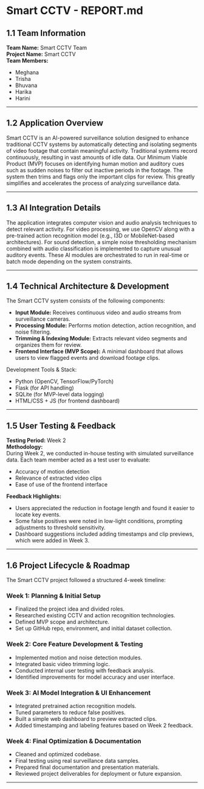 # Smart CCTV - REPORT.md

## 1.1 Team Information

**Team Name:** Smart CCTV Team  
**Project Name:** Smart CCTV  
**Team Members:**
- Meghana  
- Trisha  
- Bhuvana  
- Harika  
- Harini  

---

## 1.2 Application Overview

Smart CCTV is an AI-powered surveillance solution designed to enhance traditional CCTV systems by automatically detecting and isolating segments of video footage that contain meaningful activity. Traditional systems record continuously, resulting in vast amounts of idle data. Our Minimum Viable Product (MVP) focuses on identifying human motion and auditory cues such as sudden noises to filter out inactive periods in the footage. The system then trims and flags only the important clips for review. This greatly simplifies and accelerates the process of analyzing surveillance data.

---

## 1.3 AI Integration Details

The application integrates computer vision and audio analysis techniques to detect relevant activity. For video processing, we use OpenCV along with a pre-trained action recognition model (e.g., I3D or MobileNet-based architectures). For sound detection, a simple noise thresholding mechanism combined with audio classification is implemented to capture unusual auditory events. These AI modules are orchestrated to run in real-time or batch mode depending on the system constraints.

---

## 1.4 Technical Architecture & Development

The Smart CCTV system consists of the following components:

- **Input Module:** Receives continuous video and audio streams from surveillance cameras.  
- **Processing Module:** Performs motion detection, action recognition, and noise filtering.  
- **Trimming & Indexing Module:** Extracts relevant video segments and organizes them for review.  
- **Frontend Interface (MVP Scope):** A minimal dashboard that allows users to view flagged events and download footage clips.  

Development Tools & Stack:
- Python (OpenCV, TensorFlow/PyTorch)
- Flask (for API handling)
- SQLite (for MVP-level data logging)
- HTML/CSS + JS (for frontend dashboard)

---

## 1.5 User Testing & Feedback

**Testing Period:** Week 2  
**Methodology:**  
During Week 2, we conducted in-house testing with simulated surveillance data. Each team member acted as a test user to evaluate:
- Accuracy of motion detection
- Relevance of extracted video clips
- Ease of use of the frontend interface  

**Feedback Highlights:**
- Users appreciated the reduction in footage length and found it easier to locate key events.
- Some false positives were noted in low-light conditions, prompting adjustments to threshold sensitivity.
- Dashboard suggestions included adding timestamps and clip previews, which were added in Week 3.

---

## 1.6 Project Lifecycle & Roadmap

The Smart CCTV project followed a structured 4-week timeline:

### **Week 1: Planning & Initial Setup**
- Finalized the project idea and divided roles.
- Researched existing CCTV and action recognition technologies.
- Defined MVP scope and architecture.
- Set up GitHub repo, environment, and initial dataset collection.

### **Week 2: Core Feature Development & Testing**
- Implemented motion and noise detection modules.
- Integrated basic video trimming logic.
- Conducted internal user testing with feedback analysis.
- Identified improvements for model accuracy and user interface.

### **Week 3: AI Model Integration & UI Enhancement**
- Integrated pretrained action recognition models.
- Tuned parameters to reduce false positives.
- Built a simple web dashboard to preview extracted clips.
- Added timestamping and labeling features based on Week 2 feedback.

### **Week 4: Final Optimization & Documentation**
- Cleaned and optimized codebase.
- Final testing using real surveillance data samples.
- Prepared final documentation and presentation materials.
- Reviewed project deliverables for deployment or future expansion.

---


